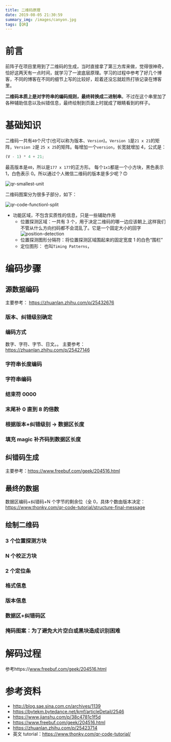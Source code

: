 ```yaml
---
title: 二维码原理
date: 2019-08-05 21:30:59
summary_img: /images/canyon.jpg
tags: [QR]
---
```


# 前言

前阵子在项目里用到了二维码的生成，当时直接拿了第三方库来做，觉得很神奇，恰好这两天有一点时间，就学习了一波底层原理。学习的过程中参考了好几个博客，不同的博客在不同的细节上写的比较好，趁着还没忘就趁热打铁记录在博客里。

**二维码本质上是对字符串的编码规则，最终转换成二进制串**。不过在这个串里加了各种辅助信息以及纠错信息，最终绘制到页面上时就成了眼睛看到的样子。

# 基础知识

二维码一共有`40`个尺寸(也可以称为版本、`Version`)。`Version 1`是`21 x 21`的矩阵，`Version 2`是 `25 x 25`的矩阵。每增加一个`version`，长宽就增加 4，公式是：

```js
(V - 1) * 4 + 21;
```

最高版本是`40`，所以是`177 x 177`的正方形。 每个`1x1`都是一个小方块，黑色表示 1，白色表示 0。所以通过个人微信二维码的版本是多少呢？🙃

![qr-smallest-unit](https://upload-images.jianshu.io/upload_images/7154520-add155b96bb60412.png?imageMogr2/auto-orient/strip%7CimageView2/2/w/599/format/webp)

二维码图案分为很多子部分，如下：

![qr-code-functionl-split](https://user-images.githubusercontent.com/13174560/48657450-e3db4b00-ea6b-11e8-925b-e279de3025a2.png)

- 功能区域，不包含实质性的信息，只是一些辅助作用
  - 位置探测区域：一共有 3 个，用于决定二维码的哪一边应该朝上,这样我们不管从什么方向扫码都不会混乱了。它是一个固定大小的回字
    ![position-detection](https://upload-images.jianshu.io/upload_images/7154520-38a3b2ecf9b8189a.png?imageMogr2/auto-orient/strip%7CimageView2/2/w/148/format/webp)
  - 位置探测图形分隔符：将位置探测区域围起来的固定宽度 1 的白色“围栏”
  - 定位图形： 也叫`Timing Patterns`，

# 编码步骤

## 源数据编码

主要参考： https://zhuanlan.zhihu.com/p/25432676

### 版本、纠错级别确定

### 编码方式

数字、字符、字节、日文。。 主要参考： https://zhuanlan.zhihu.com/p/25427146

### 字符串长度编码

### 字符串编码

### 结束符 0000

### 末尾补 0 直到 8 的倍数

### 根据版本+纠错级别 -> 数据区长度

### 填充 magic 补齐码到数据区长度

## 纠错码生成

主要参考：https://www.freebuf.com/geek/204516.html

## 最终的数据

数据区编码+纠错码+N 个字节的剩余位（全 0，具体个数由版本决定： https://www.thonky.com/qr-code-tutorial/structure-final-message

## 绘制二维码

### 3 个位置探测方块

### N 个校正方块

### 2 个定位条

### 格式信息

### 版本信息

### 数据区+纠错码区

### 掩码图案：为了避免大片空白或黑块造成识别困难

# 解码过程

参考https://www.freebuf.com/geek/204516.html

# 参考资料

- http://blog.sae.sina.com.cn/archives/1139
- https://bytekm.bytedance.net/kmf/articleDetail/2546
- https://www.jianshu.com/p/38c4781c1f5d
- https://www.freebuf.com/geek/204516.html
- https://zhuanlan.zhihu.com/p/25423714
- 英文 tutorial：https://www.thonky.com/qr-code-tutorial/
